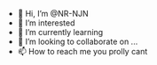 - 👋 Hi, I’m @NR-NJN
- 👀 I’m interested
- 🌱 I’m currently learning 
- 💞️ I’m looking to collaborate on ...
- 📫 How to reach me you prolly cant

<!---
NR-NJN/NR-NJN is a ✨ special ✨ repository because its `README.md` (this file) appears on your GitHub profile.
You can click the Preview link to take a look at your changes.
--->

